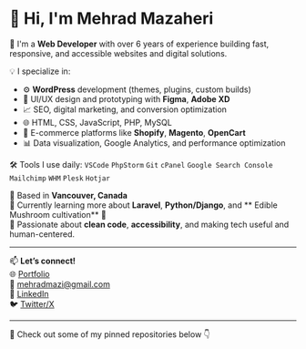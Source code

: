 # 👋 Hi, I'm Mehrad Mazaheri

🚀 I'm a **Web Developer** with over 6 years of experience building fast, responsive, and accessible websites and digital solutions.

💡 I specialize in:
- ⚙️ **WordPress** development (themes, plugins, custom builds)
- 🎨 UI/UX design and prototyping with **Figma**, **Adobe XD**
- 📈 SEO, digital marketing, and conversion optimization
- 🌐 HTML, CSS, JavaScript, PHP, MySQL
- 🛒 E-commerce platforms like **Shopify**, **Magento**, **OpenCart**
- 📊 Data visualization, Google Analytics, and performance optimization

🛠 Tools I use daily:
`VSCode` `PhpStorm` `Git` `cPanel` `Google Search Console` `Mailchimp` `WHM` `Plesk` `Hotjar`

📍 Based in **Vancouver, Canada**  
🌱 Currently learning more about **Laravel**, **Python/Django**, and ** Edible Mushroom cultivation** 🍄  
🧠 Passionate about **clean code**, **accessibility**, and making tech useful and human-centered.

---

📫 **Let’s connect!**  
🌐 [Portfolio](https://mazaheri.ca)  
📧 mehradmazi@gmail.com  
🔗 [LinkedIn](https://www.linkedin.com/in/mehrad-mazaheri/)  
🐦 [Twitter/X](https://x.com/mehradmazi)

---

🧰 Check out some of my pinned repositories below 👇
